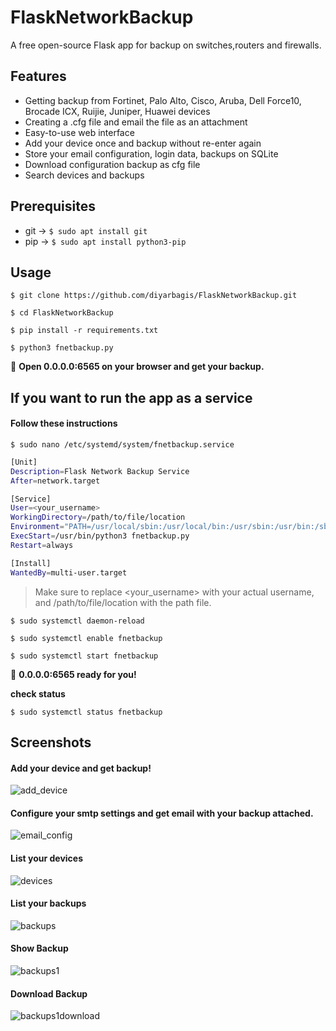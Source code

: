 # FlaskNetworkBackup
A free open-source Flask app for backup on switches,routers and firewalls. 

## Features
*  Getting backup from Fortinet, Palo Alto, Cisco, Aruba, Dell Force10, Brocade ICX, Ruijie, Juniper, Huawei devices 
*  Creating a .cfg file and email the file as an attachment
*  Easy-to-use web interface
*  Add your device once and backup without re-enter again 
*  Store your email configuration, login data, backups on SQLite
*  Download configuration backup as cfg file 
*  Search devices and backups

## Prerequisites
* git ->
`$ sudo apt install git`
* pip ->
`$ sudo apt install python3-pip`

## Usage
`$ git clone https://github.com/diyarbagis/FlaskNetworkBackup.git`

`$ cd FlaskNetworkBackup`

`$ pip install -r requirements.txt`

`$ python3 fnetbackup.py`

:rocket: **Open 0.0.0.0:6565 on your browser and get your backup.**

## If you want to run the app as a service
#### Follow these instructions
`$ sudo nano /etc/systemd/system/fnetbackup.service `

```bash
[Unit]
Description=Flask Network Backup Service
After=network.target

[Service]
User=<your_username>
WorkingDirectory=/path/to/file/location
Environment="PATH=/usr/local/sbin:/usr/local/bin:/usr/sbin:/usr/bin:/sbin:/bin:/usr/games:/usr/local/games"
ExecStart=/usr/bin/python3 fnetbackup.py
Restart=always

[Install]
WantedBy=multi-user.target
```

> Make sure to replace <your_username> with your actual username, and /path/to/file/location with the path file.


`$ sudo systemctl daemon-reload`

`$ sudo systemctl enable fnetbackup`

`$ sudo systemctl start fnetbackup`

:rocket: **0.0.0.0:6565 ready for you!**

**check status**

`$ sudo systemctl status fnetbackup`

## Screenshots

#### Add your device and get backup!
![add_device](https://user-images.githubusercontent.com/50266008/225598408-8636ef90-2af8-44fd-ae75-356b20aee5a4.jpg)

#### Configure your smtp settings and get email with your backup attached.
![email_config](https://user-images.githubusercontent.com/50266008/225902193-872921ef-010c-4d5b-8783-7fb42f2c263f.jpg)

#### List your devices
![devices](https://user-images.githubusercontent.com/50266008/225598964-20e7d82b-8755-4339-b4b2-205b6731a63d.jpg)

#### List your backups
![backups](https://user-images.githubusercontent.com/50266008/225598984-ad6ec638-0f9a-428f-8e73-324ce2b5ea8b.jpg)

#### Show Backup
![backups1](https://user-images.githubusercontent.com/50266008/225599111-7ee2a00a-385a-45bc-9167-7b37fec25ccb.jpg)

#### Download Backup
![backups1download](https://user-images.githubusercontent.com/50266008/225599129-fa81f3e6-c261-4ed6-bed2-f2f861cd1752.jpg)





